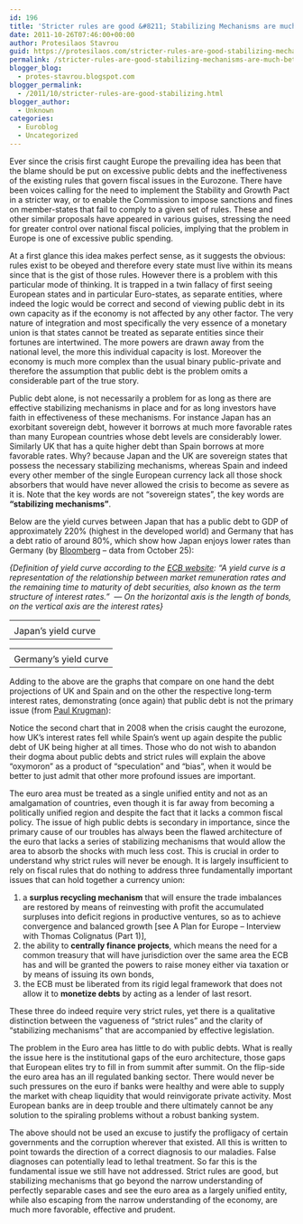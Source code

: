 ```yaml
---
id: 196
title: 'Stricter rules are good &#8211; Stabilizing Mechanisms are much better'
date: 2011-10-26T07:46:00+00:00
author: Protesilaos Stavrou
guid: https://protesilaos.com/stricter-rules-are-good-stabilizing-mechanisms-are-much-better/
permalink: /stricter-rules-are-good-stabilizing-mechanisms-are-much-better/
blogger_blog:
  - protes-stavrou.blogspot.com
blogger_permalink:
  - /2011/10/stricter-rules-are-good-stabilizing.html
blogger_author:
  - Unknown
categories:
  - Euroblog
  - Uncategorized
---
```

Ever since the crisis first caught Europe the prevailing idea has been that the blame should be put on excessive public debts and the ineffectiveness of the existing rules that govern fiscal issues in the Eurozone. There have been voices calling for the need to implement the Stability and Growth Pact in a stricter way, or to enable the Commission to impose sanctions and fines on member-states that fail to comply to a given set of rules. These and other similar proposals have appeared in various guises, stressing the need for greater control over national fiscal policies, implying that the problem in Europe is one of excessive public spending.

At a first glance this idea makes perfect sense, as it suggests the obvious: rules exist to be obeyed and therefore&nbsp;every state must live within its means since that is the gist of those rules. However there is a problem with this particular mode of thinking. It is trapped in a twin fallacy of first seeing European states and in particular Euro-states, as separate entities, where indeed the logic would be correct and second of viewing public debt in its own capacity as if the economy is not affected by any other factor. The very nature of integration and most specifically the very essence&nbsp;of a monetary union is that states cannot be treated as separate entities since their fortunes are intertwined. The more powers are drawn away from the national level, the more this individual capacity is lost. Moreover the economy is much more complex than the usual binary public-private and therefore the assumption that public debt is the problem omits a considerable part of the true story.

Public debt alone, is not necessarily a problem for as long as there are effective stabilizing mechanisms in place and for as long investors have faith in effectiveness of these mechanisms. For instance Japan has an exorbitant sovereign debt, however it borrows at much more favorable rates than many European countries whose debt levels are considerably lower. Similarly UK that has a quite higher debt than Spain borrows at more favorable rates. Why? because Japan and the UK are sovereign states that possess the necessary stabilizing mechanisms, whereas Spain and indeed every other member of the single European currency lack all those shock absorbers that would have never allowed the crisis to become as severe as it is. Note that the key words are not &#8220;sovereign states&#8221;, the key words are **&#8220;stabilizing mechanisms&#8221;**.

Below are the yield curves&nbsp;between Japan that has a public debt to GDP of approximately 220% (highest in the developed world) and Germany that has a debt ratio of around 80%, which show how Japan&nbsp;enjoys lower rates than Germany (by [Bloomberg](http://www.bloomberg.com/markets/rates-bonds/government-bonds/japan/) &#8211; data from October 25):

_{Definition of yield curve according to the [ECB website](http://www.ecb.int/stats/money/yc/html/index.en.html/): &#8220;A yield curve is a representation of the relationship between market remuneration rates and the remaining time to maturity of debt securities, also known as the term structure of interest rates.&#8221;&nbsp; &#8212; On the horizontal axis is the length of bonds, on the vertical axis are the interest rates}_
  


<table align="center" cellpadding="0" cellspacing="0" class="tr-caption-container" style="margin-left: auto; margin-right: auto; text-align: center;">
  <tr>
    <td style="text-align: center;">
    </td>
  </tr>
  
  <tr>
    <td class="tr-caption" style="text-align: center;">
      Japan&#8217;s yield curve
    </td>
  </tr>
</table>

<table align="center" cellpadding="0" cellspacing="0" class="tr-caption-container" style="margin-left: auto; margin-right: auto; text-align: center;">
  <tr>
    <td style="text-align: center;">
    </td>
  </tr>
  
  <tr>
    <td class="tr-caption" style="text-align: center;">
      Germany&#8217;s yield curve
    </td>
  </tr>
</table>

Adding to the above are the graphs that compare on one hand the debt projections of UK and Spain and on the other the respective long-term interest rates, demonstrating (once again) that public debt is not the primary issue&nbsp;(from [Paul Krugman](http://krugman.blogs.nytimes.com/2011/09/11/the-spanish-prisoner/)): 

<div class="separator" style="clear: both; text-align: center;">
</div>

<div class="separator" style="clear: both; text-align: center;">
</div>

Notice the second chart that in 2008 when the crisis caught the eurozone, how UK&#8217;s interest rates fell while Spain&#8217;s went up again despite the public debt of UK being higher at all times. Those who do not wish to abandon their dogma about public debts and strict rules will explain the above &#8220;oxymoron&#8221; as a product of &#8220;speculation&#8221; and &#8220;bias&#8221;, when it would be better to just admit that other more profound issues are important.

The euro area must be treated as a single unified entity&nbsp;and not as an amalgamation of countries, even though it is far&nbsp;away from becoming a politically unified region and despite the fact that it lacks a common fiscal policy. The issue of high public debts is secondary in importance, since the primary cause of our troubles has always been the flawed architecture of the euro that lacks a series of stabilizing mechanisms that would allow the area to absorb the shocks with much less cost. This is crucial in order to understand why strict rules will never be enough. It is largely insufficient to rely on fiscal rules that do nothing to address three fundamentally important issues that can hold together a currency union: 

  1. a **surplus recycling mechanism** that will ensure the trade imbalances are restored by means of reinvesting with profit the accumulated surpluses into deficit regions in productive ventures, so as to achieve convergence and balanced growth [see A Plan for Europe – Interview with Thomas Colignatus (Part 1)],&nbsp;
  2. the ability to **centrally finance projects**, which means the need for a common treasury that will have jurisdiction over the same area the ECB has and will be granted the powers to raise money either via taxation or by means of issuing its own bonds,&nbsp;
  3. the ECB must be liberated from its rigid legal framework that does not allow it to **monetize debts** by acting as a lender of last resort. 

These three do indeed require very strict rules, yet there is a qualitative distinction between the vagueness of &#8220;strict rules&#8221; and the clarity of &#8220;stabilizing mechanisms&#8221; that are accompanied by effective legislation.

The problem in the Euro area has little to do with public debts. What is really the issue here is the institutional gaps of the euro architecture, those gaps that European elites try to fill in from summit after summit.&nbsp;On the flip-side the euro area has&nbsp;an ill regulated banking sector. There would never be such pressures on the euro if banks were healthy and were able to supply the market with cheap liquidity that would reinvigorate private activity. Most European banks are in deep trouble and there ultimately cannot be any solution to the spiraling problems without a robust banking system.

The above should not be used an excuse to justify the profligacy of certain governments and the corruption wherever that existed. All this is written to point towards the direction of a correct diagnosis to our maladies. False diagnoses can potentially lead to lethal treatment. So far this is the fundamental issue we still have not addressed. Strict rules are good, but stabilizing mechanisms that go beyond the narrow understanding of perfectly separable cases and see the euro area as a largely unified entity, while also escaping from the narrow understanding of the economy, are much more favorable, effective and prudent.